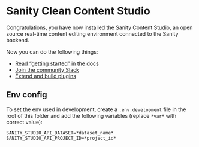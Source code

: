 # Sanity Clean Content Studio

Congratulations, you have now installed the Sanity Content Studio, an open source real-time content editing environment connected to the Sanity backend.

Now you can do the following things:

- [Read “getting started” in the docs](https://www.sanity.io/docs/introduction/getting-started?utm_source=readme)
- [Join the community Slack](https://slack.sanity.io/?utm_source=readme)
- [Extend and build plugins](https://www.sanity.io/docs/content-studio/extending?utm_source=readme)

## Env config

To set the env used in development, create a `.env.development` file in the root of this folder and add the following variables (replace `*var*` with correct value):
```
SANITY_STUDIO_API_DATASET=*dataset_name*
SANITY_STUDIO_API_PROJECT_ID=*project_id*
```